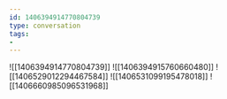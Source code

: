 ```yaml
---
id: 1406394914770804739
type: conversation
tags:
- 
---
```

![[1406394914770804739]]
![[1406394915760660480]]
![[1406529012294467584]]
![[1406531099195478018]]
![[1406660985096531968]]

